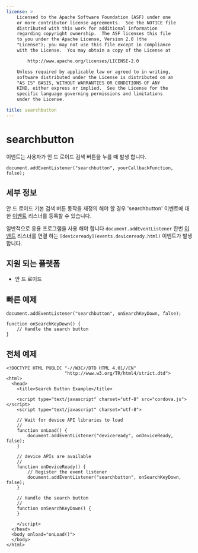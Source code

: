 ```yaml
---
license: >
    Licensed to the Apache Software Foundation (ASF) under one
    or more contributor license agreements.  See the NOTICE file
    distributed with this work for additional information
    regarding copyright ownership.  The ASF licenses this file
    to you under the Apache License, Version 2.0 (the
    "License"); you may not use this file except in compliance
    with the License.  You may obtain a copy of the License at

        http://www.apache.org/licenses/LICENSE-2.0

    Unless required by applicable law or agreed to in writing,
    software distributed under the License is distributed on an
    "AS IS" BASIS, WITHOUT WARRANTIES OR CONDITIONS OF ANY
    KIND, either express or implied.  See the License for the
    specific language governing permissions and limitations
    under the License.

title: searchbutton
---
```


# searchbutton

이벤트는 사용자가 안 드 로이드 검색 버튼을 누를 때 발생 합니다.

    document.addEventListener("searchbutton", yourCallbackFunction, false);
    

## 세부 정보

안 드 로이드 기본 검색 버튼 동작을 재정의 해야 할 경우 'searchbutton' 이벤트에 대 한 [이벤트](events.html) 리스너를 등록할 수 있습니다.

일반적으로 응용 프로그램을 사용 해야 합니다 `document.addEventListener` 한번 [이벤트](events.html) 리스너를 연결 하는 `[deviceready](events.deviceready.html)` 이벤트가 발생 합니다.

## 지원 되는 플랫폼

*   안 드 로이드

## 빠른 예제

    document.addEventListener("searchbutton", onSearchKeyDown, false);
    
    function onSearchKeyDown() {
        // Handle the search button
    }
    

## 전체 예제

    <!DOCTYPE HTML PUBLIC "-//W3C//DTD HTML 4.01//EN"
                          "http://www.w3.org/TR/html4/strict.dtd">
    <html>
      <head>
        <title>Search Button Example</title>
    
        <script type="text/javascript" charset="utf-8" src="cordova.js"></script>
        <script type="text/javascript" charset="utf-8">
    
        // Wait for device API libraries to load
        //
        function onLoad() {
            document.addEventListener("deviceready", onDeviceReady, false);
        }
    
        // device APIs are available
        //
        function onDeviceReady() {
            // Register the event listener
            document.addEventListener("searchbutton", onSearchKeyDown, false);
        }
    
        // Handle the search button
        //
        function onSearchKeyDown() {
        }
    
        </script>
      </head>
      <body onload="onLoad()">
      </body>
    </html>